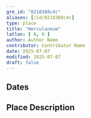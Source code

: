 ```yaml
---
gre_id: "8218388c4c"
aliases: [/id/8218388c4c]
type: place
title: "Herculaneum"
latlon: [ 0, 0 ]
author: Author Name
contributor: Contributor Name
date: 2025-07-07
modified: 2025-07-07
draft: false
---
```


## Dates
<!-- For now, include dates exactly as written in the document. We will revisit the question of date formatting once more data have been collected.  If no date, use "unspecified" -->

## Place Description
<!-- This is the main text describing the province -->

<!--
## Maps
{{< image file="filename.jpg" caption="" credit="" alt="" >}}
-->

<!--
## Plans
{{< image file="filename.jpg" caption="" credit="" alt="" >}}
-->

<!--
## Images
{{< image file="filename.jpg" caption="" credit="" alt="" >}}
-->

<!--
## Bibliography
- BIB_ENTRY [(worldcat)](WORLDCAT_LINK_URL)
-->

<!--
## Keywords
- {{< keyword "Example keyword" >}}
-->

<!--
## Places
places containing this garden will be listed automatically
- {{< id vocab="Pleiades" id="" name="" >}}
- {{< id vocab="TGN" id="" name="" >}}
-->
